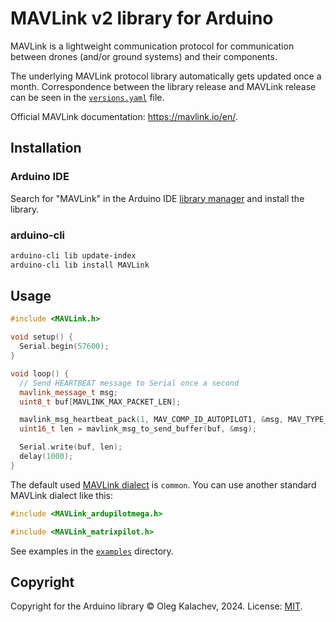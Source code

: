 # MAVLink v2 library for Arduino

MAVLink is a lightweight communication protocol for communication between drones (and/or ground systems) and their components.

The underlying MAVLink protocol library automatically gets updated once a month. Correspondence between the library release and MAVLink release can be seen in the [`versions.yaml`](versions.yaml) file.

Official MAVLink documentation: https://mavlink.io/en/.

## Installation

### Arduino IDE

Search for "MAVLink" in the Arduino IDE [library manager](https://docs.arduino.cc/software/ide-v2/tutorials/ide-v2-installing-a-library) and install the library.

### arduino-cli

```bash
arduino-cli lib update-index
arduino-cli lib install MAVLink
```

## Usage

```cpp
#include <MAVLink.h>

void setup() {
  Serial.begin(57600);
}

void loop() {
  // Send HEARTBEAT message to Serial once a second
  mavlink_message_t msg;
  uint8_t buf[MAVLINK_MAX_PACKET_LEN];

  mavlink_msg_heartbeat_pack(1, MAV_COMP_ID_AUTOPILOT1, &msg, MAV_TYPE_QUADROTOR, MAV_AUTOPILOT_GENERIC, MAV_MODE_FLAG_MANUAL_INPUT_ENABLED, 0, MAV_STATE_STANDBY);
  uint16_t len = mavlink_msg_to_send_buffer(buf, &msg);

  Serial.write(buf, len);
  delay(1000);
}
```

The default used [MAVLink dialect](https://mavlink.io/en/messages/#dialects) is `common`. You can use another standard MAVLink dialect like this:

```cpp
#include <MAVLink_ardupilotmega.h>
```

```cpp
#include <MAVLink_matrixpilot.h>
```

See examples in the [`examples`](examples) directory.

## Copyright

Copyright for the Arduino library © Oleg Kalachev, 2024. License: [MIT](LICENSE.txt).
